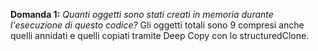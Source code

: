 **Domanda 1:**
_Quanti oggetti sono stati creati in memoria durante l'esecuzione di questo codice?_
Gli oggetti totali sono 9 compresi anche quelli annidati e quelli copiati tramite Deep Copy con lo structuredClone.
